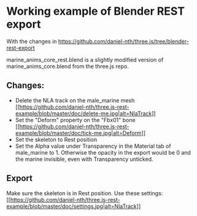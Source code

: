 # Working example of Blender REST export

With the changes in https://github.com/daniel-nth/three.js/tree/blender-rest-export  

marine_anims_core_rest.blend is a slightly modified version of marine_anims_core.blend from the three.js repo.  

## Changes:  

* Delete the NLA track on the male_marine mesh
[[https://github.com/daniel-nth/three.js-rest-example/blob/master/doc/delete-me.jpg|alt=NlaTrack]]
* Set the "Deform" property on the "Fbx01" bone 
[[https://github.com/daniel-nth/three.js-rest-example/blob/master/doc/tick-me.jpg|alt=Deform]]
* Set the skeleton to Rest position
* Set the Alpha value under Transparency in the Material tab of male_marine to 1. Otherwise the opacity in the export 
would be 0 and the marine invisible, even with Transparency unticked.

## Export
Make sure the skeleton is in Rest position. Use these settings:  
[[https://github.com/daniel-nth/three.js-rest-example/blob/master/doc/settings.jpg|alt=NlaTrack]]

